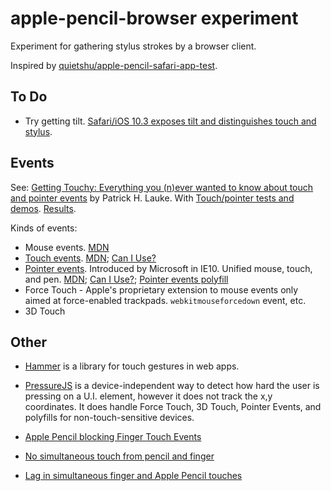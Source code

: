 # apple-pencil-browser experiment

Experiment for gathering stylus strokes by a browser client.

Inspired by [quietshu/apple-pencil-safari-app-test](https://github.com/quietshu/apple-pencil-safari-api-test).

## To Do

* Try getting tilt. [Safari/iOS 10.3 exposes tilt and distinguishes touch and stylus](https://patrickhlauke.github.io/getting-touchy-presentation/#261).

## Events

See: [Getting Touchy: Everything you (n)ever wanted to know about touch and pointer events](https://patrickhlauke.github.io/getting-touchy-presentation/) by Patrick H. Lauke. With [Touch/pointer tests and demos](https://patrickhlauke.github.io/touch/). [Results](https://patrickhlauke.github.io/touch/tests/results/).

Kinds of events:

* Mouse events. [MDN](https://developer.mozilla.org/en-US/docs/Web/API/MouseEvent)
* [Touch events](https://www.w3.org/TR/touch-events/). [MDN](https://developer.mozilla.org/en-US/docs/Web/API/Touch_events); [Can I Use?](https://caniuse.com/#feat=touch)
* [Pointer events](https://www.w3.org/TR/pointerevents/). Introduced by Microsoft in IE10. Unified mouse, touch, and pen. [MDN](https://developer.mozilla.org/en-US/docs/Web/API/Pointer_events); [Can I Use?](https://caniuse.com/#feat=pointer); [Pointer events polyfill](https://github.com/jquery/PEP)
* Force Touch - Apple's proprietary extension to mouse events only aimed at force-enabled trackpads. `webkitmouseforcedown` event, etc.
* 3D Touch

## Other

* [Hammer](https://hammerjs.github.io) is a library for touch gestures in web apps.
* [PressureJS](https://pressurejs.com) is a device-independent way to detect how hard the user is pressing on a U.I. element, however it does not track the x,y coordinates. It does handle Force Touch, 3D Touch, Pointer Events, and polyfills for non-touch-sensitive devices.

* [Apple Pencil blocking Finger Touch Events](https://forums.developer.apple.com/thread/89773)
* [No simultaneous touch from pencil and finger](https://forums.developer.apple.com/message/331681#331681)
* [Lag in simultaneous finger and Apple Pencil touches](https://forums.developer.apple.com/message/174220#174220)